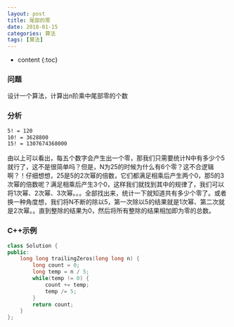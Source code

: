 ```yaml
---
layout: post
title: 尾部的零
date: 2018-01-15
categories: 算法
tags: [算法]
---
```


* content
{:toc}

### 问题
设计一个算法，计算出n阶乘中尾部零的个数

### 分析
```bash
5! = 120
10! = 3628800
15! = 1307674368000
```
由以上可以看出，每五个数字会产生出一个零，那我们只需要统计N中有多少个5就行了，这不是很简单吗？但是，N为25的时候为什么有6个零？这不合逻辑啊？！仔细想想，25是5的2次幂的倍数，它们都满足相乘后产生两个0，那5的3次幂的倍数呢？满足相乘后产生3个0，这样我们就找到其中的规律了，我们可以将1次幂、2次幂、3次幂。。。全部找出来，统计一下就知道共有多少个零了。或者换一种角度想，我们将N不断的除以5，第一次除以5的结果就是1次幂、第二次就是2次幂。。直到整除的结果为0，然后将所有整除的结果相加即为零的总数。

### C++示例
```c++
class Solution {
public:
    long long trailingZeros(long long n) {
        long count = 0;
        long temp = n / 5;
        while(temp != 0) {
            count += temp;
            temp /= 5;
        }
        return count;
    }
};
```